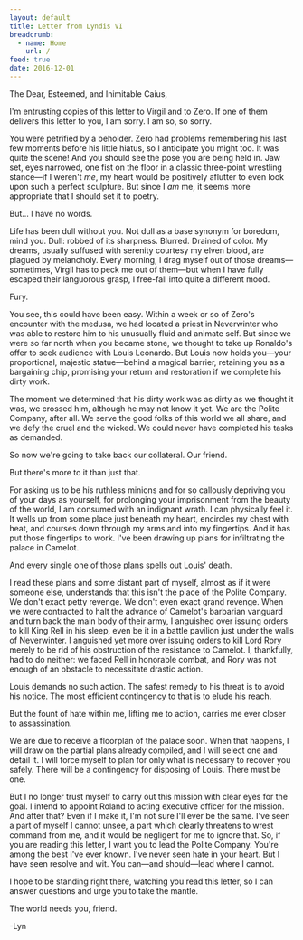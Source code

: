 ```yaml
---
layout: default
title: Letter from Lyndis VI
breadcrumb:
  - name: Home
    url: /
feed: true
date: 2016-12-01
---
```

The Dear, Esteemed, and Inimitable Caius,

I'm entrusting copies of this letter to Virgil and to Zero. If one of them delivers this letter to you, I am sorry. I am so, so sorry.

You were petrified by a beholder. Zero had problems remembering his last few moments before his little hiatus, so I anticipate you might too. It was quite the scene! And you should see the pose you are being held in. Jaw set, eyes narrowed, one fist on the floor in a classic three-point wrestling stance—if I weren't _me_, my heart would be positively aflutter to even look upon such a perfect sculpture. But since I _am_ me, it seems more appropriate that I should set it to poetry.

But... I have no words.

Life has been dull without you. Not dull as a base synonym for boredom, mind you. Dull: robbed of its sharpness. Blurred. Drained of color. My dreams, usually suffused with serenity courtesy my elven blood, are plagued by melancholy. Every morning, I drag myself out of those dreams—sometimes, Virgil has to peck me out of them—but when I have fully escaped their languorous grasp, I free-fall into quite a different mood.

Fury.

You see, this could have been easy. Within a week or so of Zero's encounter with the medusa, we had located a priest in Neverwinter who was able to restore him to his unusually fluid and animate self. But since we were so far north when you became stone, we thought to take up Ronaldo's offer to seek audience with Louis Leonardo. But Louis now holds you—your proportional, majestic statue—behind a magical barrier, retaining you as a bargaining chip, promising your return and restoration if we complete his dirty work.

The moment we determined that his dirty work was as dirty as we thought it was, we crossed him, although he may not know it yet. We are the Polite Company, after all. We serve the good folks of this world we all share, and we defy the cruel and the wicked. We could never have completed his tasks as demanded.

So now we're going to take back our collateral. Our friend.

But there's more to it than just that.

For asking us to be his ruthless minions and for so callously depriving you of your days as yourself, for prolonging your imprisonment from the beauty of the world, I am consumed with an indignant wrath. I can physically feel it. It wells up from some place just beneath my heart, encircles my chest with heat, and courses down through my arms and into my fingertips. And it has put those fingertips to work. I've been drawing up plans for infiltrating the palace in Camelot.

And every single one of those plans spells out Louis' death.

I read these plans and some distant part of myself, almost as if it were someone else, understands that this isn't the place of the Polite Company. We don't exact petty revenge. We don't even exact grand revenge. When we were contracted to halt the advance of Camelot's barbarian vanguard and turn back the main body of their army, I anguished over issuing orders to kill King Rell in his sleep, even be it in a battle pavilion just under the walls of Neverwinter. I anguished yet more over issuing orders to kill Lord Rory merely to be rid of his obstruction of the resistance to Camelot. I, thankfully, had to do neither: we faced Rell in honorable combat, and Rory was not enough of an obstacle to necessitate drastic action.

Louis demands no such action. The safest remedy to his threat is to avoid his notice. The most efficient contingency to that is to elude his reach.

But the fount of hate within me, lifting me to action, carries me ever closer to assassination.

We are due to receive a floorplan of the palace soon. When that happens, I will draw on the partial plans already compiled, and I will select one and detail it. I will force myself to plan for only what is necessary to recover you safely. There will be a contingency for disposing of Louis. There must be one.

But I no longer trust myself to carry out this mission with clear eyes for the goal. I intend to appoint Roland to acting executive officer for the mission.  And after that? Even if I make it, I'm not sure I'll ever be the same. I've seen a part of myself I cannot unsee, a part which clearly threatens to wrest command from me, and it would be negligent for me to ignore that. So, if you are reading this letter, I want you to lead the Polite Company. You're among the best I've ever known. I've never seen hate in your heart. But I have seen resolve and wit. You can—and should—lead where I cannot.

I hope to be standing right there, watching you read this letter, so I can answer questions and urge you to take the mantle.

The world needs you, friend.

-Lyn
